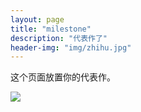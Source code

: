 ```yaml
---
layout: page
title: "milestone"
description: "代表作了"
header-img: "img/zhihu.jpg"
---
```


这个页面放置你的代表作。


![](https://cdn.jsdelivr.net/gh/luxianchu/picgo/wBDDffvdeLSYwAAAABJRU5ErkJggg==.png)



